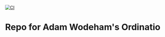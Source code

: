 [![CI](https://github.com/scta-texts/aw98wa/actions/workflows/validation.yml/badge.svg?branch=master)](https://github.com/scta-texts/aw98wa/actions/workflows/validation.yml)

# Repo for Adam Wodeham's Ordinatio